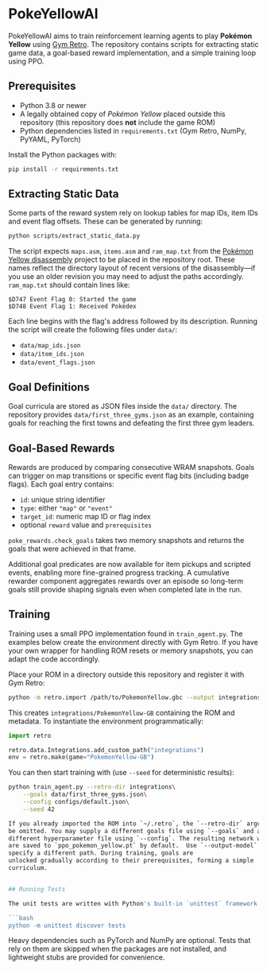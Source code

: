 # PokeYellowAI

PokeYellowAI aims to train reinforcement learning agents to play **Pokémon Yellow** using [Gym Retro](https://github.com/openai/retro).  The repository contains scripts for extracting static game data, a goal-based reward implementation, and a simple training loop using PPO.

## Prerequisites

- Python 3.8 or newer
- A legally obtained copy of *Pokémon Yellow* placed outside this repository
  (this repository does **not** include the game ROM)
- Python dependencies listed in `requirements.txt` (Gym Retro, NumPy, PyYAML, PyTorch)

Install the Python packages with:

```bash
pip install -r requirements.txt
```

## Extracting Static Data

Some parts of the reward system rely on lookup tables for map IDs, item IDs and event flag offsets.  These can be generated by running:

```bash
python scripts/extract_static_data.py
```

The script expects `maps.asm`, `items.asm` and `ram_map.txt` from the
[Pokémon Yellow disassembly](https://github.com/pret/pokeyellow) project to
be placed in the repository root. These names reflect the directory layout of
recent versions of the disassembly—if you use an older revision you may need
to adjust the paths accordingly. `ram_map.txt` should contain lines like:

```
$D747 Event Flag 0: Started the game
$D748 Event Flag 1: Received Pokédex
```

Each line begins with the flag's address followed by its description.  Running the script will create the following files under `data/`:

- `data/map_ids.json`
- `data/item_ids.json`
- `data/event_flags.json`

## Goal Definitions

Goal curricula are stored as JSON files inside the `data/` directory.  The repository provides `data/first_three_gyms.json` as an example, containing goals for reaching the first towns and defeating the first three gym leaders.

## Goal-Based Rewards

Rewards are produced by comparing consecutive WRAM snapshots.  Goals can trigger on map transitions or specific event flag bits (including badge flags).  Each goal entry contains:

- `id`: unique string identifier
- `type`: either `"map"` or `"event"`
- `target_id`: numeric map ID or flag index
- optional `reward` value and `prerequisites`

`poke_rewards.check_goals` takes two memory snapshots and returns the goals that were achieved in that frame.

Additional goal predicates are now available for item pickups and scripted events,
enabling more fine-grained progress tracking. A cumulative rewarder component
aggregates rewards over an episode so long-term goals still provide shaping
signals even when completed late in the run.

## Training

Training uses a small PPO implementation found in `train_agent.py`. The
examples below create the environment directly with Gym Retro. If you have
your own wrapper for handling ROM resets or memory snapshots, you can adapt the
code accordingly.

Place your ROM in a directory outside this repository and register it with Gym
Retro:

```bash
python -m retro.import /path/to/PokemonYellow.gbc --output integrations
```

This creates `integrations/PokemonYellow-GB` containing the ROM and metadata.
To instantiate the environment programmatically:

```python
import retro

retro.data.Integrations.add_custom_path("integrations")
env = retro.make(game="PokemonYellow-GB")
```

You can then start training with (use `--seed` for deterministic results):

```bash
python train_agent.py --retro-dir integrations\
    --goals data/first_three_gyms.json\
    --config configs/default.json\
    --seed 42

If you already imported the ROM into `~/.retro`, the `--retro-dir` argument can
be omitted. You may supply a different goals file using `--goals` and a
different hyperparameter file using `--config`. The resulting network weights
are saved to `ppo_pokemon_yellow.pt` by default.  Use `--output-model` to
specify a different path. During training, goals are
unlocked gradually according to their prerequisites, forming a simple
curriculum.


## Running Tests

The unit tests are written with Python's built-in `unittest` framework. You can run the full suite with:

```bash
python -m unittest discover tests
```

Heavy dependencies such as PyTorch and NumPy are optional. Tests that rely on them are skipped when the packages are not installed, and lightweight stubs are provided for convenience.

